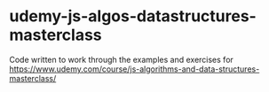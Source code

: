 # udemy-js-algos-datastructures-masterclass
Code written to work through the examples and exercises for https://www.udemy.com/course/js-algorithms-and-data-structures-masterclass/
